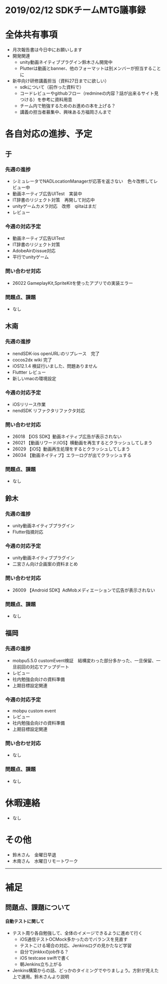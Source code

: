 # 2019/02/12 SDKチームMTG議事録

# 全体共有事項
- 月次報告書は今日中にお願いします
- 開発関連
  - unity動画ネイティブプラグイン鈴木さん開発中
  - Plutterは動画とbanner、他のフォーマットは別メンバーが担当することに
- 新卒向け研修講義担当（資料27日までに欲しい）
  - sdkについて（前作った資料で）
  - コードレビューやgithubフロー（redmineの内容？話が出来るサイト見つける）を参考に資料用意
  - チーム内で勉強するためのお進めの本を上げる？
  - 講義の担当者募集中、興味ある方福岡さんまで

# 各自対応の進捗、予定
## 于
### 先週の進捗
- シミュレータでNADLocationManagerが応答を返さない　色々改修してレビュー中
- 動画ネーティブ広告UITest　実装中
- IT辞書のリジェクト対策　再開して対応中
- unityゲームカメラ対応　改修　qiitaはまだ
- レビュー

### 今週の対応予定
- 動画ネーティブ広告UITest
- IT辞書のリジェクト対策
- AdobeAirのissue対応
- 平行でunityゲーム

### 問い合わせ対応
- 26022 GameplayKit,SpriteKitを使ったアプリでの実装エラー

### 問題点、課題
- なし

## 木南
### 先週の進捗
- nendSDK-ios openURL:のリプレース　完了
- cocos2dx wiki 完了
- iOS12.1.4 検証行いました、問題ありません
- Fluttter レビュー
- 新しいmacの環境設定

### 今週の対応予定
- iOSリリース作業
- nendSDK リファクタリファクタ対応

### 問い合わせ対応
- 26018 【iOS SDK】動画ネイティブ広告が表示されない
- 26021 【動画リワード/iOS】横動画を再生するとクラッシュしてしまう
- 26029 【iOS】動画再生処理をするとクラッシュしてしまう
- 26034 【動画ネイティブ】エラーログが出てクラッシュする

### 問題点、課題
- なし

## 鈴木
### 先週の進捗
- unity動画ネイティブプラグイン
- Flutter指摘対応

### 今週の対応予定
- unity動画ネイティブプラグイン
- 二宮さん向け企画案の資料まとめ

### 問い合わせ対応
- 26009 【Android SDK】AdMobメディエーションで広告が表示されない

### 問題点、課題
- なし

## 福岡
### 先週の進捗
- mobpu5.5.0 customEvent検証　結構変わった部分多かった、一旦保留、一旦前回の対応でアップデート
- レビュー
- 社内勉強会向けの資料準備
- 上期目標設定関連

### 今週の対応予定
- mobpu custom event
- レビュー
- 社内勉強会向けの資料準備
- 上期目標設定関連

### 問い合わせ対応
- なし

### 問題点、課題
- なし


# 休暇連絡
- なし

# その他
- 鈴木さん　金曜日早退
- 木南さん　水曜日リモートワーク

----

# 補足
## 問題点、課題について

#### 自動テストに関して
- テスト周り各自勉強して、全体のイメージできるように進めて行く
  - iOS通信テストOCMock多かったのでバランスを見直す
  - テストこける場合の対応、Jenkinsログの見かたなど学習
  - 自分でjinkkxのjob作る？
  - iOS testcase swiftで書く
  - 朝Jenkins立ち上がる
- Jenkins構築からの話、どっかのタイミングでやりましょう。方針が見えた上で運用。鈴木さんより説明



